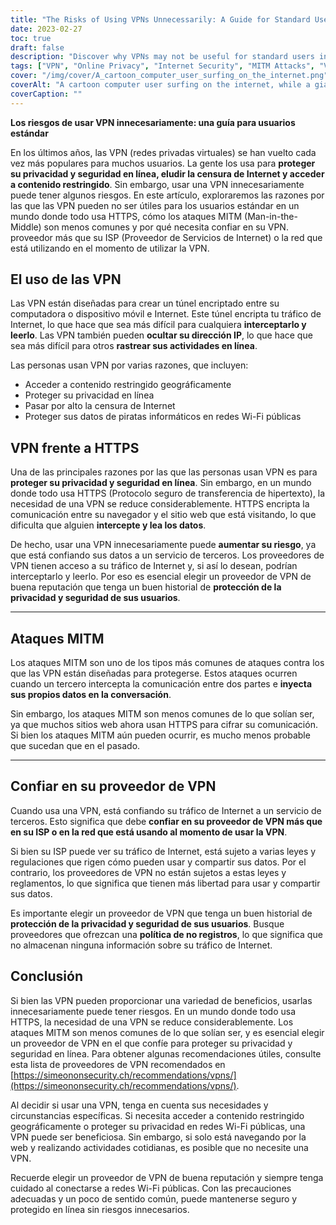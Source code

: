 ```yaml
---
title: "The Risks of Using VPNs Unnecessarily: A Guide for Standard Users"
date: 2023-02-27
toc: true
draft: false
description: "Discover why VPNs may not be useful for standard users in a world where everything uses HTTPS and how to trust your VPN provider."
tags: ["VPN", "Online Privacy", "Internet Security", "MITM Attacks", "Virtual Private Networks", "Cybersecurity", "Online Safety", "Encryption", "HTTPS", "Data Protection", "Third-party Services", "Privacy Risks", "ISP", "Geo-restricted Content", "Internet Censorship", "Public Wi-Fi", "Data Privacy", "Online Protection", "Web Security", "VPN Providers"]
cover: "/img/cover/A_cartoon_computer_user_surfing_on_the_internet.png"
coverAlt: "A cartoon computer user surfing on the internet, while a giant lock symbol appears to protect the user's privacy."
coverCaption: ""
---
```

 **Los riesgos de usar VPN innecesariamente: una guía para usuarios estándar**  En los últimos años, las VPN (redes privadas virtuales) se han vuelto cada vez más populares para muchos usuarios. La gente los usa para **proteger su privacidad y seguridad en línea, eludir la censura de Internet y acceder a contenido restringido**. Sin embargo, usar una VPN innecesariamente puede tener algunos riesgos. En este artículo, exploraremos las razones por las que las VPN pueden no ser útiles para los usuarios estándar en un mundo donde todo usa HTTPS, cómo los ataques MITM (Man-in-the-Middle) son menos comunes y por qué necesita confiar en su VPN. proveedor más que su ISP (Proveedor de Servicios de Internet) o la red que está utilizando en el momento de utilizar la VPN.  ## El uso de las VPN  Las VPN están diseñadas para crear un túnel encriptado entre su computadora o dispositivo móvil e Internet. Este túnel encripta tu tráfico de Internet, lo que hace que sea más difícil para cualquiera **interceptarlo y leerlo**. Las VPN también pueden **ocultar su dirección IP**, lo que hace que sea más difícil para otros **rastrear sus actividades en línea**.  Las personas usan VPN por varias razones, que incluyen:  - Acceder a contenido restringido geográficamente - Proteger su privacidad en línea - Pasar por alto la censura de Internet - Proteger sus datos de piratas informáticos en redes Wi-Fi públicas  ## VPN frente a HTTPS  Una de las principales razones por las que las personas usan VPN es para **proteger su privacidad y seguridad en línea**. Sin embargo, en un mundo donde todo usa HTTPS (Protocolo seguro de transferencia de hipertexto), la necesidad de una VPN se reduce considerablemente. HTTPS encripta la comunicación entre su navegador y el sitio web que está visitando, lo que dificulta que alguien **intercepte y lea los datos**.  De hecho, usar una VPN innecesariamente puede **aumentar su riesgo**, ya que está confiando sus datos a un servicio de terceros. Los proveedores de VPN tienen acceso a su tráfico de Internet y, si así lo desean, podrían interceptarlo y leerlo. Por eso es esencial elegir un proveedor de VPN de buena reputación que tenga un buen historial de **protección de la privacidad y seguridad de sus usuarios**.  ______  ## Ataques MITM  Los ataques MITM son uno de los tipos más comunes de ataques contra los que las VPN están diseñadas para protegerse. Estos ataques ocurren cuando un tercero intercepta la comunicación entre dos partes e **inyecta sus propios datos en la conversación**.  Sin embargo, los ataques MITM son menos comunes de lo que solían ser, ya que muchos sitios web ahora usan HTTPS para cifrar su comunicación. Si bien los ataques MITM aún pueden ocurrir, es mucho menos probable que sucedan que en el pasado.  ______  ## Confiar en su proveedor de VPN  Cuando usa una VPN, está confiando su tráfico de Internet a un servicio de terceros. Esto significa que debe **confiar en su proveedor de VPN más que en su ISP o en la red que está usando al momento de usar la VPN**.  Si bien su ISP puede ver su tráfico de Internet, está sujeto a varias leyes y regulaciones que rigen cómo pueden usar y compartir sus datos. Por el contrario, los proveedores de VPN no están sujetos a estas leyes y reglamentos, lo que significa que tienen más libertad para usar y compartir sus datos.  Es importante elegir un proveedor de VPN que tenga un buen historial de **protección de la privacidad y seguridad de sus usuarios**. Busque proveedores que ofrezcan una **política de no registros**, lo que significa que no almacenan ninguna información sobre su tráfico de Internet.  ## Conclusión  Si bien las VPN pueden proporcionar una variedad de beneficios, usarlas innecesariamente puede tener riesgos. En un mundo donde todo usa HTTPS, la necesidad de una VPN se reduce considerablemente. Los ataques MITM son menos comunes de lo que solían ser, y es esencial elegir un proveedor de VPN en el que confíe para proteger su privacidad y seguridad en línea. Para obtener algunas recomendaciones útiles, consulte esta lista de proveedores de VPN recomendados en [https://simeononsecurity.ch/recommendations/vpns/](https://simeononsecurity.ch/recommendations/vpns/).  Al decidir si usar una VPN, tenga en cuenta sus necesidades y circunstancias específicas. Si necesita acceder a contenido restringido geográficamente o proteger su privacidad en redes Wi-Fi públicas, una VPN puede ser beneficiosa. Sin embargo, si solo está navegando por la web y realizando actividades cotidianas, es posible que no necesite una VPN.  Recuerde elegir un proveedor de VPN de buena reputación y siempre tenga cuidado al conectarse a redes Wi-Fi públicas. Con las precauciones adecuadas y un poco de sentido común, puede mantenerse seguro y protegido en línea sin riesgos innecesarios.